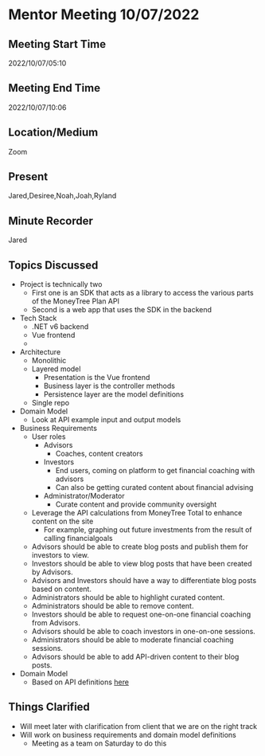 
# Mentor Meeting 10/07/2022

## Meeting Start Time
2022/10/07/05:10
## Meeting End Time
2022/10/07/10:06

## Location/Medium

Zoom

## Present

Jared,Desiree,Noah,Joah,Ryland

## Minute Recorder

Jared

## Topics Discussed
* Project is technically two
	* First one is an SDK that acts as a library to access the various parts of the MoneyTree Plan API
	* Second is a web app that uses the SDK in the backend
* Tech Stack
	* .NET v6 backend
	* Vue frontend
	* 
* Architecture
	* Monolithic
	* Layered model
		* Presentation is the Vue frontend
		* Business layer is the controller methods
		* Persistence layer are the model definitions
	* Single repo
* Domain Model
	* Look at API example input and output models
* Business Requirements
	* User roles
		* Advisors
			* Coaches, content creators
		* Investors
			* End users, coming on platform to get financial coaching with advisors
			* Can also be getting curated content about financial advising
		* Administrator/Moderator
			* Curate content and provide community oversight
	* Leverage the API calculations from MoneyTree Total to enhance content on the site
		* For example, graphing out future investments from the result of calling financialgoals
	* Advisors should be able to create blog posts and publish them for investors to view.
	* Investors should be able to view blog posts that have been created by Advisors.
	* Advisors and Investors should have a way to differentiate blog posts based on content.
	* Administrators should be able to highlight curated content.
	* Administrators should be able to remove content.
	* Investors should be able to request one-on-one financial coaching from Advisors.
	* Advisors should be able to coach investors in one-on-one sessions.
	* Administrators should be able to moderate financial coaching sessions.
	* Advisors should be able to add API-driven content to their blog posts.
* Domain Model
	* Based on API definitions [here](https://totalapi.moneytree.com/docs/Calculations.html)


## Things Clarified
* Will meet later with clarification from client that we are on the right track
* Will work on business requirements and domain model definitions
	* Meeting as a team on Saturday to do this
